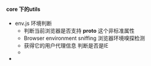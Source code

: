 #### core 下的utils

* env.js 环境判断
  * 判断当前浏览器是否支持 __proto__ 这个非标准属性
  * Browser environment sniffing 浏览器环境嗅探检测
  * 获得它的用户代理信息 判断是否是IE
  * 
* 